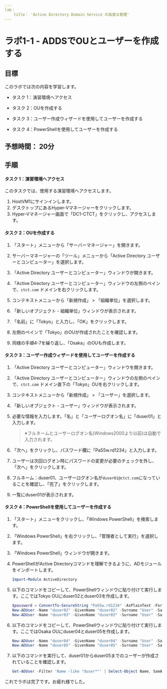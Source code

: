 ```yaml
---
lab：
    title： 'Active Directory Domain Service の高度な管理'
---
```


# ラボ1-1  - ADDSでOUとユーザーを作成する

## 目標

このラボでは次の内容を学習します。

+ タスク 1：演習環境へアクセス

+ タスク 2：OUを作成する

+ タスク 3：ユーザー作成ウィザードを使用してユーザーを作成する

+ タスク 4：PowerShellを使用してユーザーを作成する

  

## 予想時間： 20分



## 手順

#### タスク 1：演習環境へアクセス

このタスクでは、使用する演習環境へアクセスします。

1. HostVM1にサインインします。
1. デスクトップにあるHyper-Vマネージャーをクリックします。
1. Hyper-Vマネージャー画面で「DC1-CTCT」をクリックし、アクセスします。



#### タスク 2：OUを作成する

1. 「スタート」メニューから「サーバーマネージャー」を開きます。

1. サーバーマネージャーの「ツール」メニューから「Active Directory ユーザーとコンピューター」を選択します。

1. 「Active Directory ユーザーとコンピューター」ウィンドウが開きます。

1. 「Active Directory ユーザーとコンピューター」ウィンドウの左側のペインで、`ctct.com` ドメインを右クリックします。

1. コンテキストメニューから「新規作成」 > 「組織単位」を選択します。

1. 「新しいオブジェクト - 組織単位」ウィンドウが表示されます。

1. 「名前」に「Tokyo」と入力し、「OK」をクリックします。

1. 左側のペインで「Tokyo」のOUが作成されたことを確認します。

1. 同様の手順4-7を繰り返し、「Osaka」のOUも作成します。

     

#### タスク 3：ユーザー作成ウィザードを使用してユーザーを作成する

1. 「Active Directory ユーザーとコンピューター」ウィンドウを開きます。

1. 「Active Directory ユーザーとコンピューター」ウィンドウの左側のペインで、`ctct.com` ドメイン直下の「Tokyo」OUを右クリックします。

1. コンテキストメニューから「新規作成」 > 「ユーザー」を選択します。

1. 「新しいオブジェクト - ユーザー」ウィンドウが表示されます。

1. 必要な情報を入力します。「名」と「ユーザーログオン名」に「duser01」と入力します。

   > ※フルネームとユーザーログオン名(Windows2000より以前)は自動で入力されます。

1. 「次へ」をクリックし、パスワード欄に「Pa55w.rd1234」と入力します。

1. ユーザーは次回ログオン時にパスワードの変更が必要のチェックを外し、「次へ」をクリックします。

1. フルネーム：duser01、ユーザーログオン名が`duser01@ctct.com`になっていることを確認し、「完了」をクリックします。

1. 一覧にduser01が表示されます。

   

#### タスク 4：PowerShellを使用してユーザーを作成する

1. 「スタート」メニューをクリックし、「Windows PowerShell」を検索します。

1. 「Windows PowerShell」を右クリックし、「管理者として実行」を選択します。

1. 「Windows PowerShell」ウィンドウが開きます。

1. PowerShellがActive Directoryコマンドを理解できるように、ADモジュールをインポートします。

   ```powershell
   Import-Module ActiveDirectory
   ```

1. 以下のコマンドをコピーして、PowerShellウィンドウに貼り付けて実行します。ここではTokyo OUにduser02とduser03を作成します。

   ```powershell
   $password = ConvertTo-SecureString "Pa55w.rd1234" -AsPlainText -Force
   New-ADUser -Name "duser02" -GivenName "duser02" -Surname "User" -SamAccountName "duser02" -UserPrincipalName "duser02@ctct.com" -Path "OU=Tokyo,DC=ctct,DC=com" -AccountPassword $password -Enabled $true
   New-ADUser -Name "duser03" -GivenName "duser03" -Surname "User" -SamAccountName "duser03" -UserPrincipalName "duser03@ctct.com" -Path "OU=Tokyo,DC=ctct,DC=com" -AccountPassword $password -Enabled $true
   ```

1. 以下のコマンドをコピーして、PowerShellウィンドウに貼り付けて実行します。ここではOsaka OUにduser04とduser05を作成します。

   ```powershell
   New-ADUser -Name "duser04" -GivenName "duser04" -Surname "User" -SamAccountName "duser04" -UserPrincipalName "duser04@ctct.com" -Path "OU=Osaka,DC=ctct,DC=com" -AccountPassword $password -Enabled $true
   New-ADUser -Name "duser05" -GivenName "duser05" -Surname "User" -SamAccountName "duser05" -UserPrincipalName "duser05@ctct.com" -Path "OU=Osaka,DC=ctct,DC=com" -AccountPassword $password -Enabled $true
   ```

1. 以下のコマンドを実行して、duser01からduser05までのユーザーが作成されていることを確認します。

   ```powershell
   Get-ADUser -Filter 'Name -like "duser*"' | Select-Object Name, SamAccountName, DistinguishedName
   ```



これでラボは完了です。お疲れ様でした。
